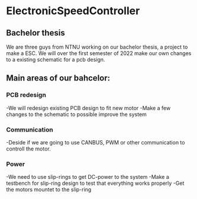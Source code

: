 # ElectronicSpeedController
## Bachelor thesis
We are three guys from NTNU working on our bachelor thesis, a project to make a ESC.
We will over the first semester of 2022 make our own changes to a existing schematic for a pcb design.
## Main areas of our bahcelor:
### PCB redesign
-We will redesign existing PCB design to fit new motor
-Make a few changes to the schematic to possible improve the system
### Communication 
-Deside if we are going to use CANBUS, PWM or other communication to controll the motor.
### Power
-We need to use slip-rings to get DC-power to the system
-Make a testbench for slip-ring design to test that everything works properly
-Get the motors mountet to the slip-ring